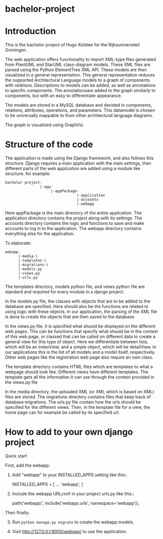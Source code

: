 # bachelor-project

# Introduction
This is the bachelor project of Hugo Kolstee for the Rijksuniversiteit Groningen.

The web application offers functionality to import XML-type files generated from PlantUML and StarUML class-diagram models. 
These XML files are parsed using the Python ElementTree XML API.
These models are then visualized in a general representation. 
This general representation reduces the supported Architectural Language models to a graph of components with relations.
Descriptions to models can be added, as well as annotations to specific components. 
The annotationsare added to the graph similarly to components, but with an easy to differentiate appearance.

The models are stored in a MySQL database and devided in components, relations, attributes, operations, and parameters.
This datamodel is chosen to be universally mappable to from other architectural language diagrams.

The graph is visualized using GraphViz.

# Structure of the code
The application is made using the Django framework, and also follows this structure.
Django requires a main application with the main settings, then different parts of the web application are added using
  a module like structure.
for example:

    bachelor project-
                    |-app-
                         |-appPackage-
                                     |-application
                                     |-accounts
                                     |-webapp

Here appPackage is the main directory of the entire application.
The application directory contains the project along with its settings.
The accounts directory contains the logic and functions to save and make accounts to log in to the application.
The webapp directory contains everything else for the application.

To elaborate:

    webapp-
          |-media-\
          |-templates-\
          |-migrations-\
          |-models.py
          |-views.py
          |-urls.py
      
The templates directory, models python file, and views python file are standard and required for every module in a django project.

In the models.py file, the classes with objects that are to be added to the database are specified. Here should also be the functions are related to using logic with these objects. In our application, the parsing of the
XML file is done to create the objects that are then saved to the database.

In the views.py file, it is specified what should be displayed on the different web pages. This can be functions that specify what should be in the context of this web page, or classed that can be called on different data to create a general view for this type of object. Here we differentiate between lists, which will be an indexView, and a simple object, which will be detailView. In our applications this is the list of all models and a model itself, respectively. Other web pages like the registration web page also require an own class.
  
The template directory contains HTML files which are templates to what a webpage should look like. Different views have different templates. The template gets all the information it can use through the context provided in the views.py file

In the media directory, the uploaded XML (or XMI, which is based on XML) files are stored. The migrations directory contains files that keep track of database migrations. The urls.py file contain how the urls should be specified for the different views. Then, in the template file for a view, the home page can for example be called by its specified url.

# How to add to your own django project
Quick start

First, add the webapp:

1. Add "webapp" to your INSTALLED_APPS setting like this::

    INSTALLED_APPS = [
        ...
        'webapp',
    ]

2. Include the webapp URLconf in your project urls.py like this::

    path('webapp/', include('webapp.urls', namespace='webapp')),


Then finally:

3. Run ``python manage.py migrate`` to create the webapp models.

4. Visit http://127.0.0.1:8000/webapp/ to use the application.